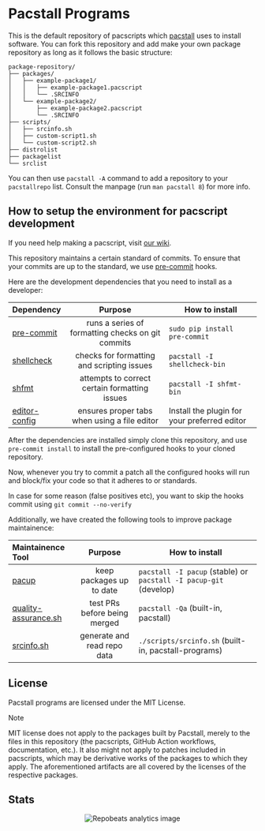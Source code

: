 # Pacstall Programs

This is the default repository of pacscripts which [pacstall](https://github.com/pacstall/pacstall) uses to install software. You can fork this repository and add make your own package repository as long as it follows the basic structure:

```monospace
package-repository/
├── packages/
│   ├── example-package1/
│   │   ├── example-package1.pacscript
│   │   └── .SRCINFO
│   └── example-package2/
│       ├── example-package2.pacscript
│       └── .SRCINFO
├── scripts/
│   ├── srcinfo.sh
│   ├── custom-script1.sh
│   └── custom-script2.sh
├── distrolist
├── packagelist
└── srclist
```

You can then use `pacstall -A` command to add a repository to your `pacstallrepo` list.
Consult the manpage (run `man pacstall 8`) for more info.

## How to setup the environment for pacscript development

If you need help making a pacscript, visit [our wiki](https://github.com/pacstall/pacstall/wiki/Pacscript-101).

This repository maintains a certain standard of commits. To ensure that your commits are up to the standard, we use [pre-commit](https://pre-commit.com/) hooks.

Here are the development dependencies that you need to install as a developer:

| Dependency | Purpose | How to install |
|:-----------|:-------:|----------------|
| [pre-commit](https://pre-commit.com/) | runs a series of formatting checks on git commits | `sudo pip install pre-commit` |
| [shellcheck](https://www.shellcheck.net/) | checks for formatting and scripting issues | `pacstall -I shellcheck-bin` |
| [shfmt](https://pkg.go.dev/mvdan.cc/sh/v3) | attempts to correct certain formatting issues | `pacstall -I shfmt-bin` |
| [editor-config](https://editorconfig.org/#download) | ensures proper tabs when using a file editor | Install the plugin for your preferred editor |

After the dependencies are installed simply clone this repository, and use `pre-commit install` to install the pre-configured hooks to your cloned repository.

Now, whenever you try to commit a patch all the configured hooks will run and block/fix your code so that it adheres to or standards.

In case for some reason (false positives etc), you want to skip the hooks commit using `git commit --no-verify`

Additionally, we have created the following tools to improve package maintainence:

| Maintainence Tool | Purpose | How to install |
|:-----------------|:-------:|----------------|
| [pacup](https://github.com/pacstall/pacup) | keep packages up to date | `pacstall -I pacup` (stable) or `pacstall -I pacup-git` (develop) |
| [quality-assurance.sh](https://github.com/pacstall/pacstall/blob/master/scripts/quality-assurance.sh) | test PRs before being merged | `pacstall -Qa` (built-in, pacstall) |
| [srcinfo.sh](https://github.com/pacstall/pacstall-programs/blob/master/scripts/srcinfo.sh) | generate and read repo data | `./scripts/srcinfo.sh` (built-in, pacstall-programs) |

## License

Pacstall programs are licensed under the MIT License.

> [!NOTE]
> MIT license does not apply to the packages built by Pacstall, merely to the
> files in this repository (the pacscripts, GitHub Action workflows,
> documentation, etc.). It also might not apply to patches included in pacscripts,
> which may be derivative works of the packages to which they apply. The
> aforementioned artifacts are all covered by the licenses of the respective
> packages.

## Stats

<p align="center"><img alt="Repobeats analytics image" src="https://repobeats.axiom.co/api/embed/6339f9352d6dc27063ee90400da619442ee5143b.svg" /></p>
